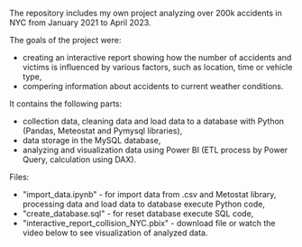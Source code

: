 The repository includes my own project analyzing over 200k accidents in NYC from January 2021 to April 2023. 

The goals of the project were:
- creating an interactive report showing how the number of accidents and victims is influenced by various factors, such as location, time or vehicle type,
- compering information about accidents to current weather conditions.

It contains the following parts:
- collection data, cleaning data and load data to a database with Python (Pandas, Meteostat and Pymysql libraries),
- data storage in the MySQL database,
- analyzing and visualization data using Power BI (ETL process by Power Query, calculation using DAX).

Files:
- "import_data.ipynb" - for import data from .csv and Metostat library, processing data and load data to database execute Python code, 
- "create_database.sql" - for reset database execute SQL code,
- "interactive_report_collision_NYC.pbix" - download file or watch the video below to see visualization of analyzed data. 
